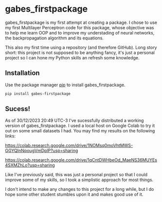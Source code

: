 # gabes_firstpackage

gabes_firstpackage is my first attempt at creating a package. I chose to use my first Multilayer Perceptron code for this package, whose objective was to help me learn OOP and to improve my understading of neural networks, the backpropagation algorithm and its equations. 

This also my first time using a repository (and therefore GitHub). Long story short: this project is not supposed to be anything fancy, it's just a personal project so I can hone my Python skills an refresh some knowledge.

## Installation

Use the package manager [pip](https://pip.pypa.io/en/stable/) to install gabes_firstpackage.

```bash
pip install gabes-firstpackage
```

## Sucess!

As of 30/12/2023 20:49 UTC-3 I've sucessfully distributed a working version of gabes_firstpackage. I used a local host on Google Colab to try it out on some small datasets I had. You may find my results on the following links:

https://colab.research.google.com/drive/1NOMsq0moVhtMWS-GGYQInNpougVmDplP?usp=sharing

https://colab.research.google.com/drive/1qCntDWHbeOd_MaeNS36MUYEs4SXMZhLo?usp=sharing

Like I've previously said, this was just a personal project so that I could improve some of my skills, so I took a simplistic approach for most things. 

I don't intend to make any changes to this project for a long while, but I do hope some other student stumbles upon it and makes good use of it.
